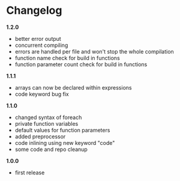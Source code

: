 # Changelog

**1.2.0**

* better error output
* concurrent compiling
* errors are handled per file and won't stop the whole compilation
* function name check for build in functions
* function parameter count check for build in functions

**1.1.1**

* arrays can now be declared within expressions
* code keyword bug fix

**1.1.0**

* changed syntax of foreach
* private function variables
* default values for function parameters
* added preprocessor
* code inlining using new keyword "code"
* some code and repo cleanup

**1.0.0**

* first release
